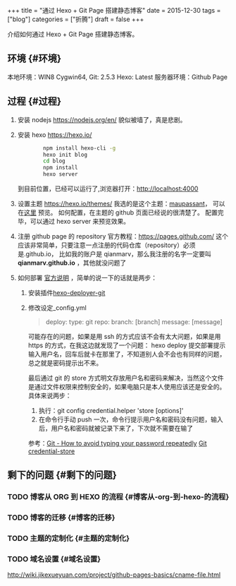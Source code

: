 +++
title = "通过 Hexo + Git Page 搭建静态博客"
date = 2015-12-30
tags = ["blog"]
categories = ["折腾"]
draft = false
+++

介绍如何通过 Hexo + Git Page 搭建静态博客。
<!--more-->


## 环境 {#环境}

本地环境：WIN8
Cygwin64,
Git: 2.5.3
Hexo: Latest
服务器环境：Github Page


## 过程 {#过程}

1.  安装 nodejs
    <https://nodejs.org/en/>
    貌似被墙了，真是悲剧。
2.  安装 hexo
    <https://hexo.io/>

    ```sh
            npm install hexo-cli -g
            hexo init blog
            cd blog
            npm install
            hexo server
    ```

    到目前位置，已经可以运行了,浏览器打开：<http://localhost:4000>
3.  设置主题
    <https://hexo.io/themes/>
    我选的是这个主题：[maupassant](https://github.com/tufu9441/maupassant-hexo)， 可以在[这里](https://www.haomwei.com/) 预览。
    如何配置，在主题的 github 页面已经说的很清楚了。
    配置完毕，可以通过 hexo server 来预览效果。
4.  注册 github page 的 repository
    官方教程：<https://pages.github.com/>
    这个应该非常简单，只要注意一点注册的代码仓库（repository）必须是<githubaccount>.github.io，
    比如我的账户是 qianmarv，那么我注册的名字一定要叫 **qianmarv.github.io** ，其他就没问题了
5.  如何部署
    [官方说明](https://hexo.io/docs/deployment.html) ，简单的说一下的话就是两步：
    1.  安装插件[hexo-deployer-git](https://github.com/hexojs/hexo-deployer-git)
    2.  修改设定\_config.yml

        > deploy:
        > type: git
        > repo: <repository url>
        > branch: [branch]
        > message: [message]

        可能存在的问题，如果是用 ssh 的方式应该不会有太大问题，如果是用 https 的方式，在我这边就发现了一个问题：
        hexo deploy 提交部署提示输入用户名，回车后就卡在那里了，不知道别人会不会也有同样的问题，总之就是密码提示出不来。

        最后通过 git 的 store 方式明文存放用户名和密码来解决，当然这个文件是通过文件权限来控制安全的，如果电脑只是本人使用应该还是安全的。
        具体来说两步：

        1.  执行：git config credential.helper 'store [options]'
        2.  在命令行手动 push 一次，命令行提示用户名和密码没有问题，输入后，用户名和密码就被记录下来了，下次就不需要在输了

        参考：[Git - How to avoid typing your password repeatedly](https://blog.sleeplessbeastie.eu/2012/08/12/git-how-to-avoid-typing-your-password-repeatedly/)
        [Git credential-store](https://git-scm.com/docs/git-credential-store)


## 剩下的问题 {#剩下的问题}


### <span class="org-todo todo TODO">TODO</span> 博客从 ORG 到 HEXO 的流程 {#博客从-org-到-hexo-的流程}


### <span class="org-todo todo TODO">TODO</span> 博客的迁移 {#博客的迁移}


### <span class="org-todo todo TODO">TODO</span> 主题的定制化 {#主题的定制化}


### <span class="org-todo todo TODO">TODO</span> 域名设置 {#域名设置}

<http://wiki.jikexueyuan.com/project/github-pages-basics/cname-file.html>
